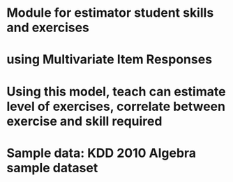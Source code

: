 # Module for estimator student skills and exercises
# using Multivariate Item Responses
# Using this model, teach can estimate level of exercises, correlate between exercise and skill required
# Sample data: KDD 2010 Algebra sample dataset
